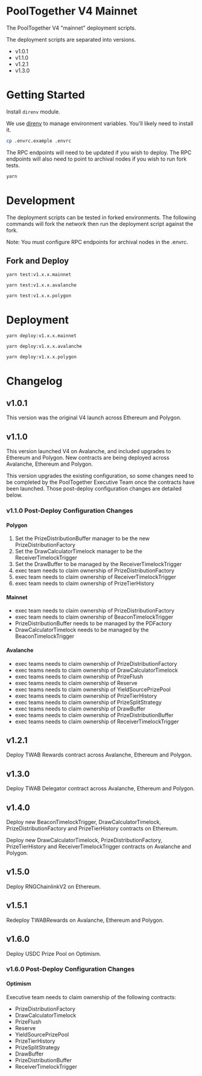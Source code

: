 # PoolTogether V4 Mainnet

The PoolTogether V4 "mainnet" deployment scripts.

The deployment scripts are separated into versions.

- v1.0.1
- v1.1.0
- v1.2.1
- v1.3.0

# Getting Started

Install `direnv` module.

We use [direnv](https://direnv.net/) to manage environment variables.  You'll likely need to install it.

```sh
cp .envrc.example .envrc
```

The RPC endpoints will need to be updated if you wish to deploy.  The RPC endpoints will also need to point to archival nodes if you wish to run fork tests.

```.sh
yarn
```

# Development

The deployment scripts can be tested in forked environments.  The following commands will fork the network then run the deployment script against the fork.

Note: You must configure RPC endpoints for archival nodes in the .envrc.

## Fork and Deploy

```
yarn test:v1.x.x.mainnet
```

```
yarn test:v1.x.x.avalanche
```

```
yarn test:v1.x.x.polygon
```

# Deployment

```
yarn deploy:v1.x.x.mainnet
```

```
yarn deploy:v1.x.x.avalanche
```

```
yarn deploy:v1.x.x.polygon
```

# Changelog

## v1.0.1

This version was the original V4 launch across Ethereum and Polygon.

## v1.1.0

This version launched V4 on Avalanche, and included upgrades to Ethereum and Polygon.  New contracts are being deployed across Avalanche, Ethereum and Polygon.

This version upgrades the existing configuration, so some changes need to be completed by the PoolTogether Executive Team once the contracts have been launched.  Those post-deploy configuration changes are detailed below.

### v1.1.0 Post-Deploy Configuration Changes

#### Polygon

1. Set the PrizeDistributionBuffer manager to be the new PrizeDistributionFactory
2. Set the DrawCalculatorTimelock manager to be the ReceiverTimelockTrigger
3. Set the DrawBuffer to be managed by the ReceiverTimelockTrigger
4. exec team needs to claim ownership of PrizeDistributionFactory
5. exec team needs to claim ownership of ReceiverTimelockTrigger
6. exec team needs to claim ownership of PrizeTierHistory

#### Mainnet

- exec team needs to claim ownership of PrizeDistributionFactory
- exec team needs to claim ownership of BeaconTimelockTrigger
- PrizeDistributionBuffer needs to be managed by the PDFactory
- DrawCalculatorTimelock needs to be managed by the BeaconTimelockTrigger

#### Avalanche

- exec teams needs to claim ownership of PrizeDistributionFactory
- exec teams needs to claim ownership of DrawCalculatorTimelock
- exec teams needs to claim ownership of PrizeFlush
- exec teams needs to claim ownership of Reserve
- exec teams needs to claim ownership of YieldSourcePrizePool
- exec teams needs to claim ownership of PrizeTierHistory
- exec teams needs to claim ownership of PrizeSplitStrategy
- exec teams needs to claim ownership of DrawBuffer
- exec teams needs to claim ownership of PrizeDistributionBuffer
- exec teams needs to claim ownership of ReceiverTimelockTrigger

## v1.2.1

Deploy TWAB Rewards contract across Avalanche, Ethereum and Polygon.

## v1.3.0

Deploy TWAB Delegator contract across Avalanche, Ethereum and Polygon.

## v1.4.0

Deploy new BeaconTimelockTrigger, DrawCalculatorTimelock, PrizeDistributionFactory and PrizeTierHistory contracts on Ethereum.

Deploy new DrawCalculatorTimelock, PrizeDistributionFactory, PrizeTierHistory and ReceiverTimelockTrigger contracts on Avalanche and Polygon.

## v1.5.0

Deploy RNGChainlinkV2 on Ethereum.

## v1.5.1

Redeploy TWABRewards on Avalanche, Ethereum and Polygon.

## v1.6.0

Deploy USDC Prize Pool on Optimism.

### v1.6.0 Post-Deploy Configuration Changes

#### Optimism

Executive team needs to claim ownership of the following contracts:
- PrizeDistributionFactory
- DrawCalculatorTimelock
- PrizeFlush
- Reserve
- YieldSourcePrizePool
- PrizeTierHistory
- PrizeSplitStrategy
- DrawBuffer
- PrizeDistributionBuffer
- ReceiverTimelockTrigger

